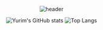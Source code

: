 <div align="center">
  
  ![header](https://capsule-render.vercel.app/api?type=Waving&text=HelloWorld&fontColor=F5A9A9&fontSize=70&animation=fadeIn&fontAlignY=55)


  ![Yurim's GitHub stats](https://github-readme-stats.vercel.app/api?username=YuRimBang&show_icons=true&theme=radical)
  ![Top Langs](https://github-readme-stats.vercel.app/api/top-langs/?username=YuRimBang&layout=compact)

  </div>

<!--
**YuRimBang/YuRimBang** is a ✨ _special_ ✨ repository because its `README.md` (this file) appears on your GitHub profile.

Here are some ideas to get you started:

- 🔭 I’m currently working on ...
- 🌱 I’m currently learning ...
- 👯 I’m looking to collaborate on ...
- 🤔 I’m looking for help with ...
- 💬 Ask me about ...
- 📫 How to reach me: ...
- 😄 Pronouns: ...
- ⚡ Fun fact: ...
-->
